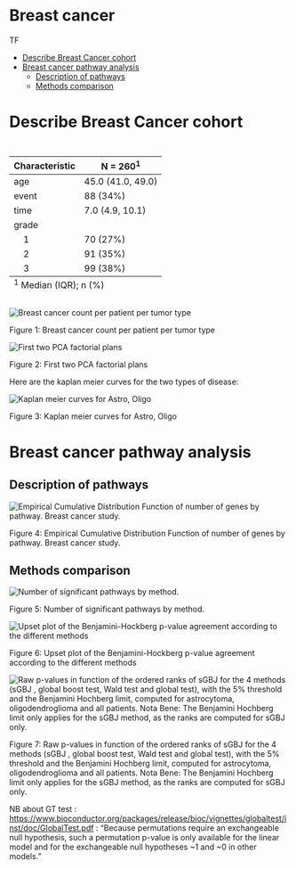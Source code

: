 Breast cancer
================
TF

- <a href="#describe-breast-cancer-cohort"
  id="toc-describe-breast-cancer-cohort">Describe Breast Cancer cohort</a>
- <a href="#breast-cancer-pathway-analysis"
  id="toc-breast-cancer-pathway-analysis">Breast cancer pathway
  analysis</a>
  - <a href="#description-of-pathways"
    id="toc-description-of-pathways">Description of pathways</a>
  - <a href="#methods-comparison" id="toc-methods-comparison">Methods
    comparison</a>

# Describe Breast Cancer cohort

<div id="inkluxwtpn" style="padding-left:0px;padding-right:0px;padding-top:10px;padding-bottom:10px;overflow-x:auto;overflow-y:auto;width:auto;height:auto;">
<style>html {
  font-family: -apple-system, BlinkMacSystemFont, 'Segoe UI', Roboto, Oxygen, Ubuntu, Cantarell, 'Helvetica Neue', 'Fira Sans', 'Droid Sans', Arial, sans-serif;
}

#inkluxwtpn .gt_table {
  display: table;
  border-collapse: collapse;
  margin-left: auto;
  margin-right: auto;
  color: #333333;
  font-size: 16px;
  font-weight: normal;
  font-style: normal;
  background-color: #FFFFFF;
  width: auto;
  border-top-style: solid;
  border-top-width: 2px;
  border-top-color: #A8A8A8;
  border-right-style: none;
  border-right-width: 2px;
  border-right-color: #D3D3D3;
  border-bottom-style: solid;
  border-bottom-width: 2px;
  border-bottom-color: #A8A8A8;
  border-left-style: none;
  border-left-width: 2px;
  border-left-color: #D3D3D3;
}

#inkluxwtpn .gt_heading {
  background-color: #FFFFFF;
  text-align: center;
  border-bottom-color: #FFFFFF;
  border-left-style: none;
  border-left-width: 1px;
  border-left-color: #D3D3D3;
  border-right-style: none;
  border-right-width: 1px;
  border-right-color: #D3D3D3;
}

#inkluxwtpn .gt_caption {
  padding-top: 4px;
  padding-bottom: 4px;
}

#inkluxwtpn .gt_title {
  color: #333333;
  font-size: 125%;
  font-weight: initial;
  padding-top: 4px;
  padding-bottom: 4px;
  padding-left: 5px;
  padding-right: 5px;
  border-bottom-color: #FFFFFF;
  border-bottom-width: 0;
}

#inkluxwtpn .gt_subtitle {
  color: #333333;
  font-size: 85%;
  font-weight: initial;
  padding-top: 0;
  padding-bottom: 6px;
  padding-left: 5px;
  padding-right: 5px;
  border-top-color: #FFFFFF;
  border-top-width: 0;
}

#inkluxwtpn .gt_bottom_border {
  border-bottom-style: solid;
  border-bottom-width: 2px;
  border-bottom-color: #D3D3D3;
}

#inkluxwtpn .gt_col_headings {
  border-top-style: solid;
  border-top-width: 2px;
  border-top-color: #D3D3D3;
  border-bottom-style: solid;
  border-bottom-width: 2px;
  border-bottom-color: #D3D3D3;
  border-left-style: none;
  border-left-width: 1px;
  border-left-color: #D3D3D3;
  border-right-style: none;
  border-right-width: 1px;
  border-right-color: #D3D3D3;
}

#inkluxwtpn .gt_col_heading {
  color: #333333;
  background-color: #FFFFFF;
  font-size: 100%;
  font-weight: normal;
  text-transform: inherit;
  border-left-style: none;
  border-left-width: 1px;
  border-left-color: #D3D3D3;
  border-right-style: none;
  border-right-width: 1px;
  border-right-color: #D3D3D3;
  vertical-align: bottom;
  padding-top: 5px;
  padding-bottom: 6px;
  padding-left: 5px;
  padding-right: 5px;
  overflow-x: hidden;
}

#inkluxwtpn .gt_column_spanner_outer {
  color: #333333;
  background-color: #FFFFFF;
  font-size: 100%;
  font-weight: normal;
  text-transform: inherit;
  padding-top: 0;
  padding-bottom: 0;
  padding-left: 4px;
  padding-right: 4px;
}

#inkluxwtpn .gt_column_spanner_outer:first-child {
  padding-left: 0;
}

#inkluxwtpn .gt_column_spanner_outer:last-child {
  padding-right: 0;
}

#inkluxwtpn .gt_column_spanner {
  border-bottom-style: solid;
  border-bottom-width: 2px;
  border-bottom-color: #D3D3D3;
  vertical-align: bottom;
  padding-top: 5px;
  padding-bottom: 5px;
  overflow-x: hidden;
  display: inline-block;
  width: 100%;
}

#inkluxwtpn .gt_group_heading {
  padding-top: 8px;
  padding-bottom: 8px;
  padding-left: 5px;
  padding-right: 5px;
  color: #333333;
  background-color: #FFFFFF;
  font-size: 100%;
  font-weight: initial;
  text-transform: inherit;
  border-top-style: solid;
  border-top-width: 2px;
  border-top-color: #D3D3D3;
  border-bottom-style: solid;
  border-bottom-width: 2px;
  border-bottom-color: #D3D3D3;
  border-left-style: none;
  border-left-width: 1px;
  border-left-color: #D3D3D3;
  border-right-style: none;
  border-right-width: 1px;
  border-right-color: #D3D3D3;
  vertical-align: middle;
  text-align: left;
}

#inkluxwtpn .gt_empty_group_heading {
  padding: 0.5px;
  color: #333333;
  background-color: #FFFFFF;
  font-size: 100%;
  font-weight: initial;
  border-top-style: solid;
  border-top-width: 2px;
  border-top-color: #D3D3D3;
  border-bottom-style: solid;
  border-bottom-width: 2px;
  border-bottom-color: #D3D3D3;
  vertical-align: middle;
}

#inkluxwtpn .gt_from_md > :first-child {
  margin-top: 0;
}

#inkluxwtpn .gt_from_md > :last-child {
  margin-bottom: 0;
}

#inkluxwtpn .gt_row {
  padding-top: 8px;
  padding-bottom: 8px;
  padding-left: 5px;
  padding-right: 5px;
  margin: 10px;
  border-top-style: solid;
  border-top-width: 1px;
  border-top-color: #D3D3D3;
  border-left-style: none;
  border-left-width: 1px;
  border-left-color: #D3D3D3;
  border-right-style: none;
  border-right-width: 1px;
  border-right-color: #D3D3D3;
  vertical-align: middle;
  overflow-x: hidden;
}

#inkluxwtpn .gt_stub {
  color: #333333;
  background-color: #FFFFFF;
  font-size: 100%;
  font-weight: initial;
  text-transform: inherit;
  border-right-style: solid;
  border-right-width: 2px;
  border-right-color: #D3D3D3;
  padding-left: 5px;
  padding-right: 5px;
}

#inkluxwtpn .gt_stub_row_group {
  color: #333333;
  background-color: #FFFFFF;
  font-size: 100%;
  font-weight: initial;
  text-transform: inherit;
  border-right-style: solid;
  border-right-width: 2px;
  border-right-color: #D3D3D3;
  padding-left: 5px;
  padding-right: 5px;
  vertical-align: top;
}

#inkluxwtpn .gt_row_group_first td {
  border-top-width: 2px;
}

#inkluxwtpn .gt_summary_row {
  color: #333333;
  background-color: #FFFFFF;
  text-transform: inherit;
  padding-top: 8px;
  padding-bottom: 8px;
  padding-left: 5px;
  padding-right: 5px;
}

#inkluxwtpn .gt_first_summary_row {
  border-top-style: solid;
  border-top-color: #D3D3D3;
}

#inkluxwtpn .gt_first_summary_row.thick {
  border-top-width: 2px;
}

#inkluxwtpn .gt_last_summary_row {
  padding-top: 8px;
  padding-bottom: 8px;
  padding-left: 5px;
  padding-right: 5px;
  border-bottom-style: solid;
  border-bottom-width: 2px;
  border-bottom-color: #D3D3D3;
}

#inkluxwtpn .gt_grand_summary_row {
  color: #333333;
  background-color: #FFFFFF;
  text-transform: inherit;
  padding-top: 8px;
  padding-bottom: 8px;
  padding-left: 5px;
  padding-right: 5px;
}

#inkluxwtpn .gt_first_grand_summary_row {
  padding-top: 8px;
  padding-bottom: 8px;
  padding-left: 5px;
  padding-right: 5px;
  border-top-style: double;
  border-top-width: 6px;
  border-top-color: #D3D3D3;
}

#inkluxwtpn .gt_striped {
  background-color: rgba(128, 128, 128, 0.05);
}

#inkluxwtpn .gt_table_body {
  border-top-style: solid;
  border-top-width: 2px;
  border-top-color: #D3D3D3;
  border-bottom-style: solid;
  border-bottom-width: 2px;
  border-bottom-color: #D3D3D3;
}

#inkluxwtpn .gt_footnotes {
  color: #333333;
  background-color: #FFFFFF;
  border-bottom-style: none;
  border-bottom-width: 2px;
  border-bottom-color: #D3D3D3;
  border-left-style: none;
  border-left-width: 2px;
  border-left-color: #D3D3D3;
  border-right-style: none;
  border-right-width: 2px;
  border-right-color: #D3D3D3;
}

#inkluxwtpn .gt_footnote {
  margin: 0px;
  font-size: 90%;
  padding-left: 4px;
  padding-right: 4px;
  padding-left: 5px;
  padding-right: 5px;
}

#inkluxwtpn .gt_sourcenotes {
  color: #333333;
  background-color: #FFFFFF;
  border-bottom-style: none;
  border-bottom-width: 2px;
  border-bottom-color: #D3D3D3;
  border-left-style: none;
  border-left-width: 2px;
  border-left-color: #D3D3D3;
  border-right-style: none;
  border-right-width: 2px;
  border-right-color: #D3D3D3;
}

#inkluxwtpn .gt_sourcenote {
  font-size: 90%;
  padding-top: 4px;
  padding-bottom: 4px;
  padding-left: 5px;
  padding-right: 5px;
}

#inkluxwtpn .gt_left {
  text-align: left;
}

#inkluxwtpn .gt_center {
  text-align: center;
}

#inkluxwtpn .gt_right {
  text-align: right;
  font-variant-numeric: tabular-nums;
}

#inkluxwtpn .gt_font_normal {
  font-weight: normal;
}

#inkluxwtpn .gt_font_bold {
  font-weight: bold;
}

#inkluxwtpn .gt_font_italic {
  font-style: italic;
}

#inkluxwtpn .gt_super {
  font-size: 65%;
}

#inkluxwtpn .gt_footnote_marks {
  font-style: italic;
  font-weight: normal;
  font-size: 75%;
  vertical-align: 0.4em;
}

#inkluxwtpn .gt_asterisk {
  font-size: 100%;
  vertical-align: 0;
}

#inkluxwtpn .gt_indent_1 {
  text-indent: 5px;
}

#inkluxwtpn .gt_indent_2 {
  text-indent: 10px;
}

#inkluxwtpn .gt_indent_3 {
  text-indent: 15px;
}

#inkluxwtpn .gt_indent_4 {
  text-indent: 20px;
}

#inkluxwtpn .gt_indent_5 {
  text-indent: 25px;
}
</style>
<table class="gt_table">
  
  <thead class="gt_col_headings">
    <tr>
      <th class="gt_col_heading gt_columns_bottom_border gt_left" rowspan="1" colspan="1" scope="col" id="&lt;strong&gt;Characteristic&lt;/strong&gt;"><strong>Characteristic</strong></th>
      <th class="gt_col_heading gt_columns_bottom_border gt_center" rowspan="1" colspan="1" scope="col" id="&lt;strong&gt;N = 260&lt;/strong&gt;&lt;sup class=&quot;gt_footnote_marks&quot;&gt;1&lt;/sup&gt;"><strong>N = 260</strong><sup class="gt_footnote_marks">1</sup></th>
    </tr>
  </thead>
  <tbody class="gt_table_body">
    <tr><td headers="label" class="gt_row gt_left">age</td>
<td headers="stat_0" class="gt_row gt_center">45.0 (41.0, 49.0)</td></tr>
    <tr><td headers="label" class="gt_row gt_left">event</td>
<td headers="stat_0" class="gt_row gt_center">88 (34%)</td></tr>
    <tr><td headers="label" class="gt_row gt_left">time</td>
<td headers="stat_0" class="gt_row gt_center">7.0 (4.9, 10.1)</td></tr>
    <tr><td headers="label" class="gt_row gt_left">grade</td>
<td headers="stat_0" class="gt_row gt_center"></td></tr>
    <tr><td headers="label" class="gt_row gt_left">    1</td>
<td headers="stat_0" class="gt_row gt_center">70 (27%)</td></tr>
    <tr><td headers="label" class="gt_row gt_left">    2</td>
<td headers="stat_0" class="gt_row gt_center">91 (35%)</td></tr>
    <tr><td headers="label" class="gt_row gt_left">    3</td>
<td headers="stat_0" class="gt_row gt_center">99 (38%)</td></tr>
  </tbody>
  
  <tfoot class="gt_footnotes">
    <tr>
      <td class="gt_footnote" colspan="2"><sup class="gt_footnote_marks">1</sup> Median (IQR); n (%)</td>
    </tr>
  </tfoot>
</table>
</div>

<div class="figure">

<img src="breast_description_files/figure-gfm/genecount-1.png" alt="Breast cancer count per patient per tumor type"  />
<p class="caption">
Figure 1: Breast cancer count per patient per tumor type
</p>

</div>

<div class="figure">

<img src="breast_description_files/figure-gfm/breastcancerpca-1.png" alt="First two PCA factorial plans"  />
<p class="caption">
Figure 2: First two PCA factorial plans
</p>

</div>

Here are the kaplan meier curves for the two types of disease:

<div class="figure">

<img src="breast_description_files/figure-gfm/kmbreastcancer-1.png" alt="Kaplan meier curves for Astro, Oligo"  />
<p class="caption">
Figure 3: Kaplan meier curves for Astro, Oligo
</p>

</div>

# Breast cancer pathway analysis

## Description of pathways

<div class="figure">

<img src="breast_description_files/figure-gfm/ecdf-1.png" alt="Empirical Cumulative Distribution Function of number of genes by pathway. Breast cancer study."  />
<p class="caption">
Figure 4: Empirical Cumulative Distribution Function of number of genes
by pathway. Breast cancer study.
</p>

</div>

## Methods comparison

<div class="figure">

<img src="breast_description_files/figure-gfm/nbsign-1.png" alt="Number of significant pathways by method."  />
<p class="caption">
Figure 5: Number of significant pathways by method.
</p>

</div>

<div class="figure">

<img src="breast_description_files/figure-gfm/upsetplot-1.png" alt="Upset plot of the Benjamini-Hockberg p-value agreement according to the different methods"  />
<p class="caption">
Figure 6: Upset plot of the Benjamini-Hockberg p-value agreement
according to the different methods
</p>

</div>

<div class="figure">

<img src="breast_description_files/figure-gfm/figpvaluesmethodsbreastcancer-1.png" alt="Raw p-values in function of the ordered ranks of sGBJ for the 4 methods (sGBJ , global boost test, Wald test and global test), with the 5% threshold and the Benjamini Hochberg limit, computed for astrocytoma, oligodendroglioma and all patients. Nota Bene: The Benjamini Hochberg limit only applies for the sGBJ method, as the ranks are computed for sGBJ only."  />
<p class="caption">
Figure 7: Raw p-values in function of the ordered ranks of sGBJ for the
4 methods (sGBJ , global boost test, Wald test and global test), with
the 5% threshold and the Benjamini Hochberg limit, computed for
astrocytoma, oligodendroglioma and all patients. Nota Bene: The
Benjamini Hochberg limit only applies for the sGBJ method, as the ranks
are computed for sGBJ only.
</p>

</div>

NB about GT test :
<https://www.bioconductor.org/packages/release/bioc/vignettes/globaltest/inst/doc/GlobalTest.pdf>
: “Because permutations require an exchangeable null hypothesis, such a
permutation p-value is only available for the linear model and for the
exchangeable null hypotheses \~1 and \~0 in other models.”
